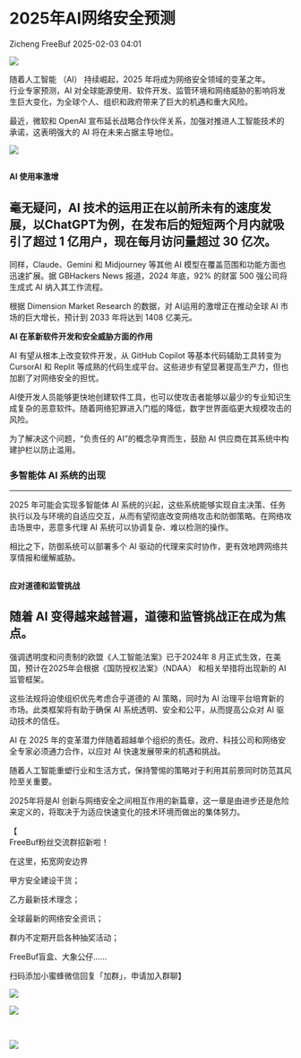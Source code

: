 #  2025年AI网络安全预测   
Zicheng  FreeBuf   2025-02-03 04:01  
  
![](https://mmbiz.qpic.cn/mmbiz_gif/qq5rfBadR38jUokdlWSNlAjmEsO1rzv3srXShFRuTKBGDwkj4gvYy34iajd6zQiaKl77Wsy9mjC0xBCRg0YgDIWg/640?wx_fmt=gif&wxfrom=5&wx_lazy=1&tp=webp "")  
  
  
随着人工智能 （AI） 持续崛起，2025 年将成为网络安全领域的变革之年。  
行业专家预测，AI 对全球能源使用、软件开发、监管环境和网络威胁的影响将发生巨大变化，为全球个人、组织和政府带来了巨大的机遇和重大风险。  
  
  
最近，微软和 OpenAI 宣布延长战略合作伙伴关系，加强对推进人工智能技术的承诺，这表明强大的 AI 将在未来占据主导地位。  
  
  
![](https://mmbiz.qpic.cn/mmbiz_jpg/qq5rfBadR3icnU7Ne7Md6I3ObAZDzic73A0iahAGqYDiaEUN9ibee8TicWyEiadHvKsnnXSZJRU56FVlmG9ZffEia4jcTQ/640?wx_fmt=jpeg&from=appmsg "")  
##   
  
**AI 使用率激增**  
  
  
## 毫无疑问，AI 技术的运用正在以前所未有的速度发展，以ChatGPT为例，在发布后的短短两个月内就吸引了超过 1 亿用户，现在每月访问量超过 30 亿次。  
  
  
同样，Claude、Gemini 和 Midjourney 等其他 AI 模型在覆盖范围和功能方面也迅速扩展。据 GBHackers News 报道，2024 年底，92% 的财富 500 强公司将生成式 AI 纳入其工作流程。  
  
  
根据 Dimension Market Research 的数据，对 AI运用的激增正在推动全球 AI 市场的巨大增长，预计到 2033 年将达到 1408 亿美元。  
  
  
**AI 在革新软件开发和安全威胁方面的作用**  
  
  
  
AI 有望从根本上改变软件开发，从 GitHub Copilot 等基本代码辅助工具转变为 CursorAI 和 Replit 等成熟的代码生成平台。这些进步有望显著提高生产力，但也加剧了对网络安全的担忧。  
  
  
AI使开发人员能够更快地创建软件工具，也可以使攻击者能够以最少的专业知识生成复杂的恶意软件。随着网络犯罪进入门槛的降低，数字世界面临更大规模攻击的风险。  
  
  
为了解决这个问题，“负责任的 AI”的概念孕育而生，鼓励 AI 供应商在其系统中构建护栏以防止滥用。  
  
### 多智能体 AI 系统的出现  
  
****  
2025 年可能会实现多智能体 AI 系统的兴起，这些系统能够实现自主决策、任务执行以及与环境的自适应交互，从而有望彻底改变网络攻击和防御策略。在网络攻击场景中，恶意多代理 AI 系统可以协调复杂、难以检测的操作。  
  
相比之下，防御系统可以部署多个 AI 驱动的代理来实时协作，更有效地跨网络共享情报和缓解威胁。  
##   
  
**应对道德和监管挑战**  
  
  
## 随着 AI 变得越来越普遍，道德和监管挑战正在成为焦点。  
  
  
强调透明度和问责制的欧盟《人工智能法案》已于2024年 8 月正式生效，在美国，预计在2025年会根据《国防授权法案》（NDAA） 和相关举措将出现新的 AI 监管框架。  
  
  
这些法规将迫使组织优先考虑合乎道德的 AI 策略，同时为 AI 治理平台培育新的市场。此类框架将有助于确保 AI 系统透明、安全和公平，从而提高公众对 AI 驱动技术的信任。  
  
  
AI 在 2025 年的变革潜力伴随着超越单个组织的责任。政府、科技公司和网络安全专家必须通力合作，以应对 AI 快速发展带来的机遇和挑战。  
  
  
随着人工智能重塑行业和生活方式，保持警惕的策略对于利用其前景同时防范其风险至关重要。  
  
  
2025年将是AI 创新与网络安全之间相互作用的新篇章，这一章是由进步还是危险来定义的，将取决于为适应快速变化的技术环境而做出的集体努力。  
  
  
【  
FreeBuf粉丝交流群招新啦！  
  
在这里，拓宽网安边界  
  
甲方安全建设干货；  
  
乙方最新技术理念；  
  
全球最新的网络安全资讯；  
  
群内不定期开启各种抽奖活动；  
  
FreeBuf盲盒、大象公仔......  
  
扫码添加小蜜蜂微信回复「加群」，申请加入群聊】  
  
  
![](https://mmbiz.qpic.cn/mmbiz_jpg/qq5rfBadR3ich6ibqlfxbwaJlDyErKpzvETedBHPS9tGHfSKMCEZcuGq1U1mylY7pCEvJD9w60pWp7NzDjmM2BlQ/640?wx_fmt=other&wxfrom=5&wx_lazy=1&wx_co=1&retryload=2&tp=webp "")  
  
  
![](https://mmbiz.qpic.cn/mmbiz_png/qq5rfBadR3ic5icaZr7IGkVcd3DT6vXW4B4LOZ1M7YkTPhS1AT2DQJaicFjtCxt5BRO7p5AOJqvH3EJABCd0BFqYQ/640?wx_fmt=other&from=appmsg&wxfrom=5&wx_lazy=1&wx_co=1&tp=webp "")  
  
  
  
  
  
   
  
[](https://mp.weixin.qq.com/s?__biz=MjM5NjA0NjgyMA==&mid=2651312407&idx=1&sn=60289b6b056aee1df1685230aa453829&token=1964067027&lang=zh_CN&scene=21#wechat_redirect)  
  
![](https://mmbiz.qpic.cn/mmbiz_gif/qq5rfBadR3icF8RMnJbsqatMibR6OicVrUDaz0fyxNtBDpPlLfibJZILzHQcwaKkb4ia57xAShIJfQ54HjOG1oPXBew/640?wx_fmt=gif&wxfrom=5&wx_lazy=1&tp=webp "")  
  
  
